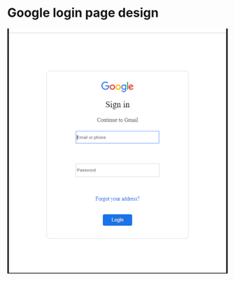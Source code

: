 # Google login page design

![Page](https://github.com/oykuky/Google-LoginForm-Style/blob/main/assets/form.png)

